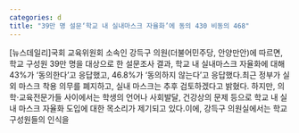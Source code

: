 ```yaml
---
categories: d
title: "39만 명 설문‘학교 내 실내마스크 자율화’에 동의 430 비동의 468"
---
```

[뉴스데일리]국회 교육위원회 소속인 강득구 의원(더불어민주당, 안양만안)에 따르면, 학교 구성원 39만 명을 대상으로 한 설문조사 결과, 학교 내 실내마스크 자율화에 대해 43%가 ‘동의한다’고 응답했고, 46.8%가 ‘동의하지 않는다’고 응답했다.최근 정부가 실외 마스크 착용 의무를 폐지하고, 실내 마스크는 추후 검토하겠다고 밝혔다. 하지만, 의학·교육전문가들 사이에서는 학생의 언어나 사회발달, 건강상의 문제 등으로 학교 내 실내 마스크 자율화 도입에 대한 목소리가 제기되고 있다.이에, 강득구 의원실에서는 학교 구성원들의 인식을